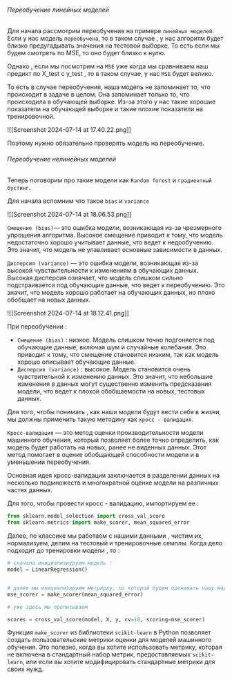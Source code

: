 <h6>Переобучение линейных моделей</h6>

Для начала рассмотрим переобучение на примере `линейных моделей`. 
Если у нас модель `переобучена`, то в таком случае , у нас алгоритм будет близко предугадывать значения на тестовой выборке. То есть если мы будем смотреть по MSE, то оно будет близко к нулю. 

Однако , если мы посмотрим на `MSE` уже когда мы сравниваем наш предикт по X_test с y_test , то в таком случае, у нас `MSE` будет велико.

То есть в случае переобучения, наша модель не запоминает то, что происходит в задаче в целом. Она запоминает только то, что происходила в обучающей выборке. Из-за этого у нас такие хорошие показатели на обучающей выборке и такие плохие показатели на тренировочной. 

![[Screenshot 2024-07-14 at 17.40.22.png]]

Поэтому нужно обязательно проверять модель на переобучение. 

<h6>Переобучение нелинейных моделей</h6>

Теперь поговорим про такие модели как `Random forest` и `градиентный бустинг`.

Для начала вспомним что такое `bias` и `variance` 

![[Screenshot 2024-07-14 at 18.06.53.png]]

`Смещение (bias)`— это ошибка модели, возникающая из-за чрезмерного упрощения алгоритма. Высокое смещение приводит к тому, что модель недостаточно хорошо учитывает данные, что ведет к недообучению. Это значит, что модель не улавливает основные зависимости в данных.

`Дисперсия (variance)` — это ошибка модели, возникающая из-за высокой чувствительности к изменениям в обучающих данных. Высокая дисперсия означает, что модель слишком сильно подстраивается под обучающие данные, что ведет к переобучению. Это значит, что модель хорошо работает на обучающих данных, но плохо обобщает на новых данных.

![[Screenshot 2024-07-14 at 18.12.41.png]]

При переобучении : 

- `Смещение (bias)` : низкое. Модель слишком точно подгоняется под обучающие данные, включая шум и случайные колебания. Это приводит к тому, что смещение становится низким, так как модель хорошо описывает обучающие данные.
- `Дисперсия (variance)` : высокое. Модель становится очень чувствительной к изменению данных. Это значит, что небольшие изменения в данных могут существенно изменить предсказания модели, что ведет к плохой обобщаемости на новых, тестовых данных.

Для того, чтобы понимать , как наши модели будут вести себя в жизни, мы должны применить такую методику как `кросс - валидация`. 

`Кросс-валидация` — это метод оценки производительности модели машинного обучения, который позволяет более точно определить, как модель будет работать на новых, ранее не виденных данных. Этот метод помогает в оценке обобщающей способности модели и в уменьшении переобучения. 

Основная идея кросс-валидации заключается в разделении данных на несколько подмножеств и многократной оценке модели на различных частях данных.

Для того, чтобы провести кросс - валидацию,  импортируем ее : 

```python
from sklearn.model_selection import cross_val_score
from sklearn.metrics import make_scorer, mean_squared_error

```

Далее, по классике мы работаем с нашими данными , чистим их, нормализуем, делим на тестовый и тренировочные семплы. Когда дело подходит до тренировки модели , то : 

```python 
# сначала инициализиуруем модель : 
model = LinearRegression()


# далее мы инициализируем метрирку, по которой будем оценивать нашу модель : 
mse_scorer = make_scorer(mean_squared_error)

# уже здесь мы прописываем 

scores = cross_val_score(model, X, y, cv=10, scoring=mse_scorer)
```


Функция `make_scorer` из библиотеки `scikit-learn` в Python позволяет создать пользовательские метрики оценки для моделей машинного обучения. Это полезно, когда вы хотите использовать метрику, которая не включена в стандартный набор метрик, предоставляемых `scikit-learn`, или если вы хотите модифицировать стандартные метрики для своих нужд.
